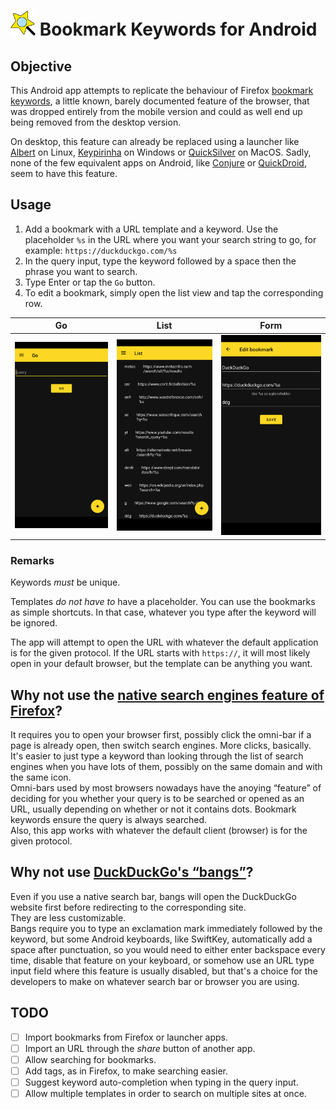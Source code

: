 # <img src="logo.svg" alt="logo" style="height:40px" /> Bookmark Keywords for Android

## Objective

This Android app attempts to replicate the behaviour of
Firefox [bookmark keywords](https://kb.mozillazine.org/Using_keyword_searches),
a little known, barely documented feature of the browser, that was dropped entirely
from the mobile version and could as well end up being removed from the desktop version.

On desktop, this feature can already be replaced using a launcher
like [Albert](https://albertlauncher.github.io/) on Linux,
[Keypirinha](https://keypirinha.com/) on Windows or [QuickSilver](https://qsapp.com/) on MacOS.
Sadly, none of the few equivalent apps on Android,
like [Conjure](https://c.onjure.com/) or [QuickDroid](https://github.com/Himmele/Quickdroid), 
seem to have this feature.

## Usage

1. Add a bookmark with a URL template and a keyword.
  Use the placeholder `%s` in the URL where you want your search string to go, for example:
  `https://duckduckgo.com/%s`
2. In the query input, type the keyword followed by a space then the phrase you want to search.
3. Type Enter or tap the `Go` button.
4. To edit a bookmark, simply open the list view and tap the corresponding row.

Go |  List | Form
:-:|:-:|:-:
![go view](doc/go.png)  |  ![list view](doc/list.png) | ![edit form](doc/form.png)

### Remarks

Keywords _must_ be unique.

Templates _do not have to_ have a placeholder. You can use the bookmarks as simple shortcuts.
In that case, whatever you type after the keyword will be ignored.

The app will attempt to open the URL with whatever the default application is for the given protocol.
If the URL starts with `https://`, it will most likely open in your default browser,
but the template can be anything you want.

## Why not use the [native search engines feature of Firefox](https://support.mozilla.org/en-US/kb/manage-my-default-search-engines-firefox-android)?

It requires you to open your browser first, possibly click the omni-bar if a page is already open,
then switch search engines. More clicks, basically.  
It's easier to just type a keyword than looking through the list of search engines when you have lots of them,
possibly on the same domain and with the same icon.  
Omni-bars used by most browsers nowadays have the anoying “feature” of deciding for you whether your query is to be searched or opened as an URL, usually depending on whether or not it contains dots. Bookmark keywords ensure the query is always searched.  
Also, this app works with whatever the default client (browser) is for the given protocol.

## Why not use [DuckDuckGo's “bangs”](https://duckduckgo.com/bang)?

Even if you use a native search bar, bangs will open the DuckDuckGo website first before
redirecting to the corresponding site.  
They are less customizable.  
Bangs require you to type an exclamation mark immediately followed by the keyword, but some Android
keyboards, like SwiftKey, automatically add a space after punctuation, so you would need to either
enter backspace every time, disable that feature on your keyboard, or somehow use an URL type input
field where this feature is usually disabled, but that's a choice for the developers to make
on whatever search bar or browser you are using.

## TODO

- [ ] Import bookmarks from Firefox or launcher apps.
- [ ] Import an URL through the _share_ button of another app.
- [ ] Allow searching for bookmarks.
- [ ] Add tags, as in Firefox, to make searching easier.
- [ ] Suggest keyword auto-completion when typing in the query input.
- [ ] Allow multiple templates in order to search on multiple sites at once.
